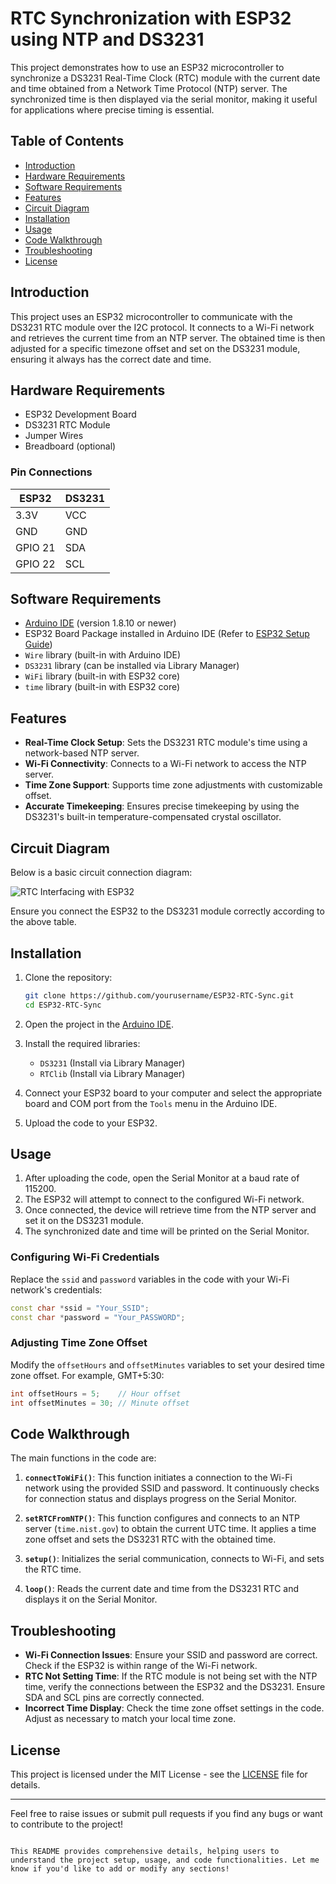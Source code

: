 # RTC Synchronization with ESP32 using NTP and DS3231

This project demonstrates how to use an ESP32 microcontroller to synchronize a DS3231 Real-Time Clock (RTC) module with the current date and time obtained from a Network Time Protocol (NTP) server. The synchronized time is then displayed via the serial monitor, making it useful for applications where precise timing is essential.

## Table of Contents

- [Introduction](#introduction)
- [Hardware Requirements](#hardware-requirements)
- [Software Requirements](#software-requirements)
- [Features](#features)
- [Circuit Diagram](#circuit-diagram)
- [Installation](#installation)
- [Usage](#usage)
- [Code Walkthrough](#code-walkthrough)
- [Troubleshooting](#troubleshooting)
- [License](#license)

## Introduction

This project uses an ESP32 microcontroller to communicate with the DS3231 RTC module over the I2C protocol. It connects to a Wi-Fi network and retrieves the current time from an NTP server. The obtained time is then adjusted for a specific timezone offset and set on the DS3231 module, ensuring it always has the correct date and time.

## Hardware Requirements

- ESP32 Development Board
- DS3231 RTC Module
- Jumper Wires
- Breadboard (optional)

### Pin Connections

| **ESP32** | **DS3231** |
|-----------|------------|
| 3.3V      | VCC        |
| GND       | GND        |
| GPIO 21   | SDA        |
| GPIO 22   | SCL        |

## Software Requirements

- [Arduino IDE](https://www.arduino.cc/en/software) (version 1.8.10 or newer)
- ESP32 Board Package installed in Arduino IDE (Refer to [ESP32 Setup Guide](https://randomnerdtutorials.com/installing-the-esp32-board-in-arduino-ide-windows-instructions/))
- `Wire` library (built-in with Arduino IDE)
- `DS3231` library (can be installed via Library Manager)
- `WiFi` library (built-in with ESP32 core)
- `time` library (built-in with ESP32 core)

## Features

- **Real-Time Clock Setup**: Sets the DS3231 RTC module's time using a network-based NTP server.
- **Wi-Fi Connectivity**: Connects to a Wi-Fi network to access the NTP server.
- **Time Zone Support**: Supports time zone adjustments with customizable offset.
- **Accurate Timekeeping**: Ensures precise timekeeping by using the DS3231's built-in temperature-compensated crystal oscillator.

## Circuit Diagram

Below is a basic circuit connection diagram:

![RTC Interfacing with ESP32](https://www.electronicwings.com/storage/PlatformSection/TopicContent/438/description/DS1307%20Interfacing%20with%20ESP32.jpg)

Ensure you connect the ESP32 to the DS3231 module correctly according to the above table.

## Installation

1. Clone the repository:

    ```bash
    git clone https://github.com/yourusername/ESP32-RTC-Sync.git
    cd ESP32-RTC-Sync
    ```

2. Open the project in the [Arduino IDE](https://www.arduino.cc/en/software).

3. Install the required libraries:
   - `DS3231` (Install via Library Manager)
   - `RTClib` (Install via Library Manager)

4. Connect your ESP32 board to your computer and select the appropriate board and COM port from the `Tools` menu in the Arduino IDE.

5. Upload the code to your ESP32.

## Usage

1. After uploading the code, open the Serial Monitor at a baud rate of 115200.
2. The ESP32 will attempt to connect to the configured Wi-Fi network.
3. Once connected, the device will retrieve time from the NTP server and set it on the DS3231 module.
4. The synchronized date and time will be printed on the Serial Monitor.

### Configuring Wi-Fi Credentials

Replace the `ssid` and `password` variables in the code with your Wi-Fi network's credentials:

```cpp
const char *ssid = "Your_SSID";
const char *password = "Your_PASSWORD";
```

### Adjusting Time Zone Offset

Modify the `offsetHours` and `offsetMinutes` variables to set your desired time zone offset. For example, GMT+5:30:

```cpp
int offsetHours = 5;    // Hour offset
int offsetMinutes = 30; // Minute offset
```

## Code Walkthrough

The main functions in the code are:

1. **`connectToWiFi()`**: This function initiates a connection to the Wi-Fi network using the provided SSID and password. It continuously checks for connection status and displays progress on the Serial Monitor.

2. **`setRTCFromNTP()`**: This function configures and connects to an NTP server (`time.nist.gov`) to obtain the current UTC time. It applies a time zone offset and sets the DS3231 RTC with the obtained time.

3. **`setup()`**: Initializes the serial communication, connects to Wi-Fi, and sets the RTC time.

4. **`loop()`**: Reads the current date and time from the DS3231 RTC and displays it on the Serial Monitor.

## Troubleshooting

- **Wi-Fi Connection Issues**: Ensure your SSID and password are correct. Check if the ESP32 is within range of the Wi-Fi network.
- **RTC Not Setting Time**: If the RTC module is not being set with the NTP time, verify the connections between the ESP32 and the DS3231. Ensure SDA and SCL pins are correctly connected.
- **Incorrect Time Display**: Check the time zone offset settings in the code. Adjust as necessary to match your local time zone.

## License

This project is licensed under the MIT License - see the [LICENSE](LICENSE) file for details.

---

Feel free to raise issues or submit pull requests if you find any bugs or want to contribute to the project!
```

This README provides comprehensive details, helping users to understand the project setup, usage, and code functionalities. Let me know if you'd like to add or modify any sections!
